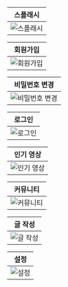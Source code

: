 | **스플래시**       |
|:-------------------:|
| ![스플래시](https://github.com/BE-US/Front-End/assets/124351800/ece15399-144c-40fe-9194-8ba784fa1dfa) |

| **회원가입**       |
|:-------------------:|
| ![회원가입](https://github.com/BE-US/Front-End/assets/124351800/0b9f48e2-9e5f-404a-8b7c-7ece79e3d528) |

| **비밀번호 변경**       |
|:-----------------------:|
| ![비밀번호 변경](https://github.com/BE-US/Front-End/assets/124351800/e285def2-4fc9-4d8b-9cc6-f2c2230e969b) |

| **로그인**       |
|:-------------------:|
| ![로그인](https://github.com/BE-US/Front-End/assets/124351800/b7e5c04b-d637-478d-a27a-50e2c0ee9e6a) |

| **인기 영상**       |
|:---------------------:|
| ![인기 영상](https://github.com/BE-US/Front-End/assets/124351800/9f53342c-a187-434f-bcfb-52c1bface956) |

| **커뮤니티**       |
|:-------------------:|
| ![커뮤니티](https://github.com/BE-US/Front-End/assets/124351800/b874b141-06b0-42a2-8e3e-90c7bb43a4dd) |

| **글 작성**       |
|:-------------------:|
| ![글 작성](https://github.com/BE-US/Front-End/assets/124351800/0ee4c336-f776-4f69-a573-c869001435b4) |

| **설정**       |
|:-------------------:|
| ![설정](https://github.com/BE-US/Front-End/assets/124351800/77f95379-8fbf-440a-b2a9-5467f7f6c437) |
